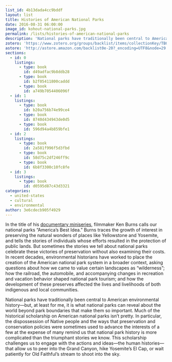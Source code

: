 ```yaml
---
list_id: 4b13dada4cc9bddf
layout: list
title: Histories of American National Parks
date: 2016-08-31 06:00:00
image_id: kohout-national-parks.jpg
permalink: /lists/histories-of-american-national-parks
description: 'National parks have traditionally been central to American environmental history, but it is what national parks can reveal about the world beyond park boundaries that make them so important.'
zotero: 'https://www.zotero.org/groups/backlist/items/collectionKey/TBGVXKHM'
astore: 'http://astore.amazon.com/backlist0e-20?_encoding=UTF8&node=29'
sections:
  - id: 0
    listings:
      - type: book
        id: d49adfac9b8ddb28
      - type: book
        id: b2f05411800caddd
      - type: book
        id: a749b7054406096f
  - id: 1
    listings:
      - type: book
        id: b20a756b74e99ce4
      - type: book
        id: 8740d434943de0d5
      - type: book
        id: 596d94a4b859bfe1
  - id: 2
    listings:
      - type: book
        id: 2a581f996f5d3fbd
      - type: book
        id: 58d75c2df246ff9c
      - type: book
        id: 6b8f3300c10fc8fe
  - id: 3
    listings:
      - type: book
        id: d0595d87c43d3321
categories:
  - united-states
  - cultural
  - environmental
author: 3e6cdecb905f4929
---
```

In the title of his [documentary miniseries](http://www.pbs.org/nationalparks/), filmmaker Ken Burns calls our national parks “America’s Best Idea.” Burns traces the growth of interest in preserving the natural wonders of places like Yellowstone and Yosemite, and tells the stories of individuals whose efforts resulted in the protection of public lands. But sometimes the stories we tell about national parks celebrate these victories of preservation without also examining their costs. In recent decades, environmental historians have worked to place the creation of the American national park system in a broader context, asking questions about how we came to value certain landscapes as “wilderness”; how the railroad, the automobile, and accompanying changes in recreation and vacation behavior shaped national park tourism; and how the development of these preserves affected the lives and livelihoods of both indigenous and local communities.

National parks have traditionally been central to American environmental history—but, at least for me, it is what national parks can reveal about the world beyond park boundaries that make them so important. Much of the historical scholarship on American national parks isn’t pretty. In particular, the dispossession of Native people and the ways that preservation and conservation policies were sometimes used to advance the interests of a few at the expense of many remind us that national park history is more complicated than the triumphant stories we know. This scholarship challenges us to engage with the actions and ideas—the human histories—that allow us to peer into the Grand Canyon, hike Yosemite’s El Cap, or wait patiently for Old Faithful’s stream to shoot into the sky.
